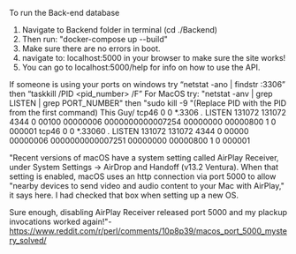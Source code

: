 To run the Back-end database 
1. Navigate to Backend folder in terminal (cd ./Backend)
2. Then run: "docker-compose up --build"
3. Make sure there are no errors in boot.
4. navigate to: localhost:5000 in your browser to make sure the site works!
5. You can go to localhost:5000/help for info on how to use the API.

If someone is using your ports on windows try “netstat -ano | findstr :3306” then “taskkill /PID <pid_number> /F”
For MacOS try: "netstat -anv | grep LISTEN | grep PORT_NUMBER" then "sudo kill -9 <PID>"(Replace PID with the PID from the first command)
                                                                                          This Guy\/
tcp46      0      0  *.3306                 *.*                    LISTEN       131072  131072   4344      0 00100 00000006 0000000000007254 00000000 00000800      1      0 000001
tcp46      0      0  *.33060                *.*                    LISTEN       131072  131072   4344      0 00000 00000006 0000000000007251 00000000 00000800      1      0 000001

"Recent versions of macOS have a system setting called AirPlay Receiver, under System Settings -> AirDrop and Handoff (v13.2 Ventura). When that setting is enabled, macOS uses an http connection via port 5000 to allow "nearby devices to send video and audio content to your Mac with AirPlay," it says here. I had checked that box when setting up a new OS.

Sure enough, disabling AirPlay Receiver released port 5000 and my plackup invocations worked again!"-https://www.reddit.com/r/perl/comments/10p8p39/macos_port_5000_mystery_solved/
